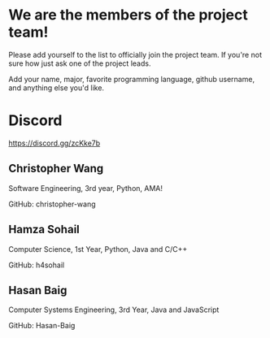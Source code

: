 
# We are the members of the project team!

Please add yourself to the list to officially join the project team.
If you're not sure how just ask one of the project leads.

Add your name, major, favorite programming language, github username, and anything else you'd like.

# Discord

https://discord.gg/zcKke7b


## Christopher Wang 
Software Engineering, 3rd year, Python, AMA!

GitHub: christopher-wang

## Hamza Sohail
Computer Science, 1st Year, Python, Java and C/C++

GitHub: h4sohail

## Hasan Baig
Computer Systems Engineering, 3rd Year, Java and JavaScript

GitHub: Hasan-Baig
